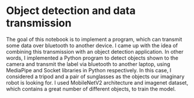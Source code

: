 # Object detection and data transmission

The goal of this notebook is to implement a program, which can transmit some data over bluetooth to another device. I came up with the idea of combining this transmission with an object detection application. In other words, I implemented a Python program to detect objects shown to the camera and transmit the label via bluetooth to another laptop, using MediaPipe and Socket libraries in Python respectively. In this case, I considered a tripod and a pair of sunglasses as the objects our imaginary robot is looking for. I used MobileNetV2 architecture and imagenet dataset, which contains a great number of different objects, to train the model.
